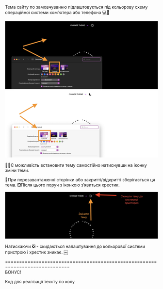 Тема сайту по замовчуванню підлаштовується під кольорову схему операційної
системи комʼютера або телефона 💻📱

![alt](./readme/Pasted%20Graphic.jpg)
![alt text](./readme/Pasted%20Graphic%201.jpg)

🌙🌞Є можливість встановити тему самостійно натиснувши на іконку зміни теми.

🔄При перезавантаженні сторінки або закритті/відкритті зберігається ця тема.
❎Після цього поруч з іконкою з’явиться хрестик.

![alt text](./readme/Pasted%20Graphic%202.jpg)

Натискаючи ❎ - скидаються налаштування до кольорової системи пристрою і хрестик
зникає. ￼

=============================================================================
</br> БОНУС!

Код для реалізації тексту по колу

